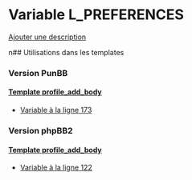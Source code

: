 # Variable L_PREFERENCES
[Ajouter une description](https://fa-tvars.appspot.com/L_PREFERENCES)

n## Utilisations dans les templates

### Version PunBB

#### [Template profile_add_body](punbb/profile_add_body.md)
* [Variable à la ligne 173](../punbb/profile_add_body.tpl#L173)

### Version phpBB2

#### [Template profile_add_body](subsilver/profile_add_body.md)
* [Variable à la ligne 122](../subsilver/profile_add_body.tpl#L122)